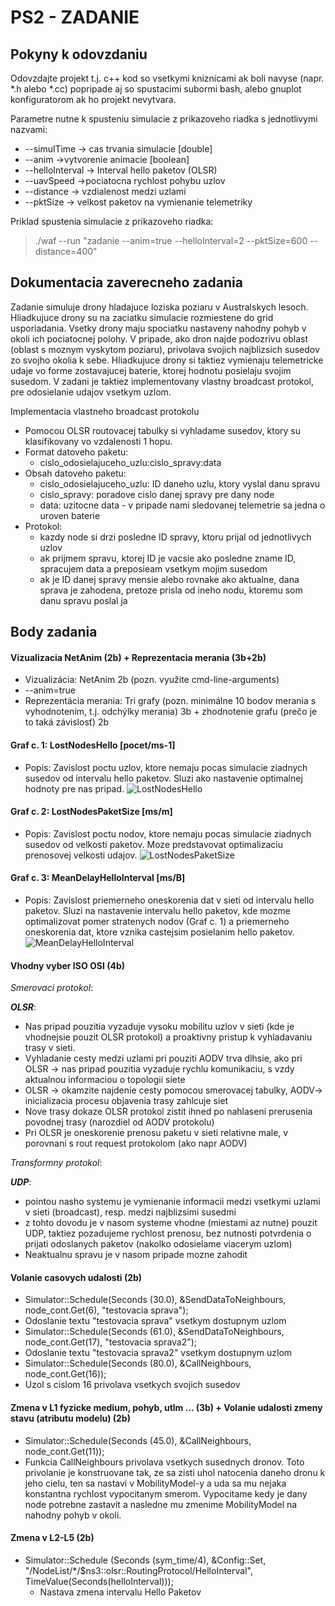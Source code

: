 # PS2 - ZADANIE

## Pokyny k odovzdaniu

Odovzdajte projekt t.j. c++ kod so vsetkymi kniznicami ak boli navyse (napr. *.h alebo *.cc) popripade aj so spustacimi subormi bash, alebo gnuplot konfiguratorom ak ho projekt nevytvara.

Parametre nutne k spusteniu simulacie z prikazoveho riadka s jednotlivymi nazvami: 

 - --simulTime -> cas trvania simulacie [double]
- --anim ->vytvorenie animacie [boolean]
- --helloInterval -> Interval hello paketov (OLSR)
- --uavSpeed ->pociatocna rychlost pohybu uzlov
- --distance -> vzdialenost medzi uzlami
- --pktSize -> velkost paketov na vymienanie telemetriky

Priklad spustenia simulacie z prikazoveho riadka:
>./waf --run "zadanie --anim=true --helloInterval=2 --pktSize=600 --distance=400"

## Dokumentacia zaverecneho zadania

Zadanie simuluje drony hladajuce loziska poziaru v Australskych lesoch. Hliadkujuce drony su na zaciatku simulacie rozmiestene do grid usporiadania. Vsetky drony maju spociatku nastaveny nahodny pohyb v okoli ich pociatocnej polohy. V pripade, ako dron najde podozrivu oblast (oblast s moznym vyskytom poziaru), privolava svojich najblizsich susedov zo svojho okolia k sebe. Hliadkujuce drony si taktiez vymienaju telemetricke udaje vo forme zostavajucej baterie, ktorej hodnotu posielaju svojim susedom. V zadani je taktiez implementovany vlastny broadcast protokol, pre odosielanie udajov vsetkym uzlom.

Implementacia vlastneho broadcast protokolu
- Pomocou OLSR routovacej tabulky si vyhladame susedov, ktory su klasifikovany vo vzdalenosti 1 hopu.
- Format datoveho paketu:
	* cislo_odosielajuceho_uzlu:cislo_spravy:data 
- Obsah datoveho paketu:
  * cislo_odosielajuceho_uzlu: ID daneho uzlu, ktory vyslal danu spravu
  * cislo_spravy: poradove cislo danej spravy pre dany node
  * data: uzitocne data - v pripade nami sledovanej telemetrie sa jedna o uroven baterie
- Protokol:
  * kazdy node si drzi posledne ID spravy, ktoru prijal od jednotlivych uzlov
  * ak prijmem spravu, ktorej ID je vacsie ako posledne zname ID, spracujem data a preposieam vsetkym mojim susedom
  * ak je ID danej spravy mensie alebo rovnake ako aktualne, dana sprava je zahodena, pretoze prisla od ineho nodu, ktoremu som danu spravu poslal ja

## Body zadania

#### Vizualizacia NetAnim (2b) + Reprezentacia merania (3b+2b)
 - Vizualizácia: NetAnim 2b (pozn. využite cmd-line-arguments)
 - --anim=true
 - Reprezentácia merania: Tri grafy (pozn. minimálne 10 bodov merania s vyhodnotením, t.j. odchýlky merania) 3b + zhodnotenie grafu (prečo je to taká závislosť) 2b
#### Graf c. 1: **LostNodesHello** [pocet/ms-1]
 - Popis: Zavislost poctu uzlov, ktore nemaju pocas simulacie ziadnych susedov od intervalu hello paketov. Sluzi ako nastavenie optimalnej hodnoty pre nas pripad.
 ![LostNodesHello](https://raw.githubusercontent.com/xchovanecv1/PS2/viki/Zadanie/odovzdavanie/LostNodesHello.svg?token=AICMFYEXOYSOHNLWY5T6LF2432J6C)
#### Graf c. 2: **LostNodesPaketSize** [ms/m]
 - Popis: Zavislost poctu nodov, ktore nemaju pocas simulacie ziadnych susedov od velkosti paketov. Moze predstavovat optimalizaciu prenosovej velkosti udajov.
  ![LostNodesPaketSize](https://raw.githubusercontent.com/xchovanecv1/PS2/viki/Zadanie/odovzdavanie/LostNodesPaketSize.svg?token=AICMFYFFHDXB4BHXTZYES2C432J7M)
#### Graf c. 3: **MeanDelayHelloInterval** [ms/B]
 - Popis: Zavislost priemerneho oneskorenia dat v sieti od intervalu hello paketov. Sluzi na nastavenie intervalu hello paketov, kde mozme optimalizovat pomer stratenych nodov (Graf c. 1) a priemerneho oneskorenia dat, ktore vznika castejsim posielanim hello paketov.
 ![MeanDelayHelloInterval](https://raw.githubusercontent.com/xchovanecv1/PS2/viki/Zadanie/odovzdavanie/MeanDelayHelloInterval.svg?token=AICMFYBEGNGRFPQUPGAG45C432KAE)
   
#### Vhodny vyber ISO OSI (4b)
_Smerovaci protokol_:

***OLSR***:
- Nas pripad pouzitia vyzaduje vysoku mobilitu uzlov v sieti (kde je vhodnejsie pouzit OLSR protokol) a proaktivny pristup k vyhladavaniu trasy v sieti.
- Vyhladanie cesty medzi uzlami pri pouziti AODV trva dlhsie, ako pri OLSR -> nas pripad pouzitia vyzaduje rychlu komunikaciu, s vzdy aktualnou informaciou o topologii siete 
- OLSR -> okamzite najdenie cesty pomocou smerovacej tabulky, AODV-> inicializacia procesu objavenia trasy zahlcuje siet
- Nove trasy dokaze OLSR protokol zistit ihned po nahlaseni prerusenia povodnej trasy (narozdiel od AODV protokolu)
- Pri OLSR je oneskorenie prenosu paketu v sieti relativne male, v porovnani s rout request protokolom (ako napr AODV) 

_Transformny protokol_:

***UDP***:
- pointou nasho systemu je vymienanie informacii medzi vsetkymi uzlami v sieti  (broadcast), resp. medzi najblizsimi susedmi
- z tohto dovodu je v nasom systeme vhodne (miestami az nutne) pouzit UDP, taktiez pozadujeme rychlost prenosu, bez nutnosti potvrdenia o prijati odoslanych paketov (nakolko odosielame viacerym uzlom)
- Neaktualnu spravu je v nasom pripade mozne zahodit

#### Volanie casovych udalosti  (2b)

- Simulator::Schedule(Seconds (30.0), &SendDataToNeighbours, node_cont.Get(6), "testovacia sprava");
 - Odoslanie textu "testovacia sprava" vsetkym dostupnym uzlom
- Simulator::Schedule(Seconds (61.0), &SendDataToNeighbours, node_cont.Get(17), "testovacia sprava2");
 - Odoslanie textu "testovacia sprava2" vsetkym dostupnym uzlom
- Simulator::Schedule(Seconds (80.0), &CallNeighbours, node_cont.Get(16));
 - Uzol s cislom 16 privolava vsetkych svojich susedov
 
#### Zmena v  L1  fyzicke medium, pohyb, utlm … (3b) + Volanie udalosti zmeny stavu (atributu modelu) (2b)
- Simulator::Schedule(Seconds (45.0), &CallNeighbours, node_cont.Get(11));
 - Funkcia CallNeighbours privolava vsetkych susednych dronov. Toto privolanie je konstruovane tak, ze sa zisti uhol natocenia daneho dronu k jeho cielu, ten sa nastavi v MobilityModel-y a uda sa mu nejaka konstantna rychlost vypocitanym smerom. Vypocitame kedy je dany node potrebne zastavit a nasledne mu zmenime MobilityModel na nahodny pohyb v okoli.

#### Zmena v  L2-L5 (2b)
- Simulator::Schedule (Seconds (sym_time/4), &Config::Set, "/NodeList/*/$ns3::olsr::RoutingProtocol/HelloInterval", TimeValue(Seconds(helloInterval)));
  - Nastava zmena intervalu Hello Paketov
